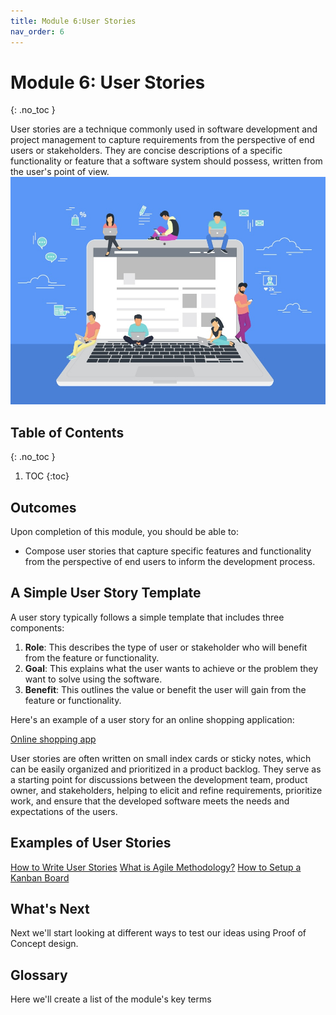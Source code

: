 ```yaml
---
title: Module 6:User Stories
nav_order: 6
---
```


<!--prettier-ignore-start-->

# Module 6: User Stories
{: .no_toc }

User stories are a technique commonly used in software development and project management to capture requirements from the perspective of end users or stakeholders. They are concise descriptions of a specific functionality or feature that a software system should possess, written from the user's point of view.![Stories](stories.jpg)

## Table of Contents
{: .no_toc }

1. TOC
{:toc}

<!-- prettier-ignore-end -->

## Outcomes

Upon completion of this module, you should be able to:

- Compose user stories that capture specific features and functionality from the perspective of end users to inform the development process.

## A Simple User Story Template

A user story typically follows a simple template that includes three components:

1. **Role**: This describes the type of user or stakeholder who will benefit from the feature or functionality.
1. **Goal**: This explains what the user wants to achieve or the problem they want to solve using the software.
1. **Benefit**: This outlines the value or benefit the user will gain from the feature or functionality.

Here's an example of a user story for an online shopping application:

[Online shopping app](userstorysample.png)

User stories are often written on small index cards or sticky notes, which can be easily organized and prioritized in a product backlog. They serve as a starting point for discussions between the development team, product owner, and stakeholders, helping to elicit and refine requirements, prioritize work, and ensure that the developed software meets the needs and expectations of the users.

## Examples of User Stories

[How to Write User Stories](https://youtu.be/7hoGqhb6qAs?si=FZ2xxiPm_BdEcpXU)
[What is Agile Methodology?](https://youtu.be/8eVXTyIZ1Hs?si=0q622ys6r2E-vgGR)
[How to Setup a Kanban Board](https://youtu.be/7MDWfAsrrtw?si=2TAeiH9uKEnPh0GH)

## What's Next

Next we'll start looking at different ways to test our ideas using Proof of Concept design.

## Glossary

Here we'll create a list of the module's key terms
